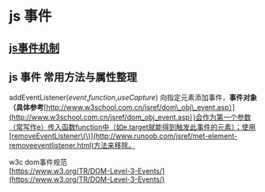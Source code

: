 # js 事件
## [js事件机制](/qian-duan-ji-zhu-xue-xi-zong-jie-zheng-li/javascript/jszhong-dian-zheng-li/js-shi-jian-chang-yong-fang-fa-yu-shu-xing-zheng-li/jsshi-jian-ji-zhi.md)

## js 事件 常用方法与属性整理

addEventListener\(_event_,_function_,_useCapture_ \)  向指定元素添加事件，**事件对象（具体参考**[http://www.w3school.com.cn/jsref/dom\_obj\_event.asp）](http://www.w3school.com.cn/jsref/dom_obj_event.asp）)会作为第一个参数（常写作e）传入函数function中（如e.target就能得到触发此事件的元素）；使用[removeEventListener\(\)](http://www.runoob.com/jsref/met-element-removeeventlistener.html)方法来移除  。



w3c dom事件规范  
[https://www.w3.org/TR/DOM-Level-3-Events/](https://www.w3.org/TR/DOM-Level-3-Events/)

